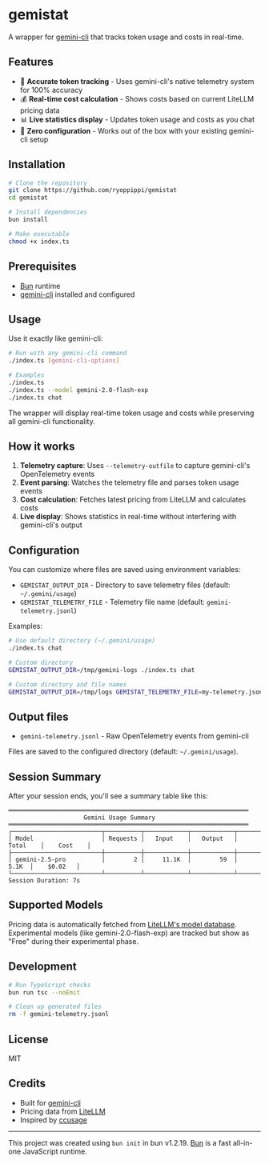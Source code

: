 # gemistat

A wrapper for [gemini-cli](https://github.com/google-gemini/gemini-cli) that tracks token usage and costs in real-time.

## Features

- 🎯 **Accurate token tracking** - Uses gemini-cli's native telemetry system for 100% accuracy
- 💰 **Real-time cost calculation** - Shows costs based on current LiteLLM pricing data
- 📊 **Live statistics display** - Updates token usage and costs as you chat
- 🚀 **Zero configuration** - Works out of the box with your existing gemini-cli setup

## Installation

```bash
# Clone the repository
git clone https://github.com/ryoppippi/gemistat
cd gemistat

# Install dependencies
bun install

# Make executable
chmod +x index.ts
```

## Prerequisites

- [Bun](https://bun.sh) runtime
- [gemini-cli](https://github.com/google-gemini/gemini-cli) installed and configured

## Usage

Use it exactly like gemini-cli:

```bash
# Run with any gemini-cli command
./index.ts [gemini-cli-options]

# Examples
./index.ts
./index.ts --model gemini-2.0-flash-exp
./index.ts chat
```

The wrapper will display real-time token usage and costs while preserving all gemini-cli functionality.

## How it works

1. **Telemetry capture**: Uses `--telemetry-outfile` to capture gemini-cli's OpenTelemetry events
2. **Event parsing**: Watches the telemetry file and parses token usage events
3. **Cost calculation**: Fetches latest pricing from LiteLLM and calculates costs
4. **Live display**: Shows statistics in real-time without interfering with gemini-cli's output

## Configuration

You can customize where files are saved using environment variables:

- `GEMISTAT_OUTPUT_DIR` - Directory to save telemetry files (default: `~/.gemini/usage`)
- `GEMISTAT_TELEMETRY_FILE` - Telemetry file name (default: `gemini-telemetry.jsonl`)

Examples:

```bash
# Use default directory (~/.gemini/usage)
./index.ts chat

# Custom directory
GEMISTAT_OUTPUT_DIR=/tmp/gemini-logs ./index.ts chat

# Custom directory and file names
GEMISTAT_OUTPUT_DIR=/tmp/logs GEMISTAT_TELEMETRY_FILE=my-telemetry.jsonl ./index.ts chat
```

## Output files

- `gemini-telemetry.jsonl` - Raw OpenTelemetry events from gemini-cli

Files are saved to the configured directory (default: `~/.gemini/usage`).

## Session Summary

After your session ends, you'll see a summary table like this:

```
═══════════════════════════════════════════════════════════════════
                     Gemini Usage Summary
═══════════════════════════════════════════════════════════════════
┌─────────────────────────┬──────────┬────────────┬────────────┬────────────┬────────────┐
│ Model                   │ Requests │   Input    │   Output   │   Total    │    Cost    │
├─────────────────────────┼──────────┼────────────┼────────────┼────────────┼────────────┤
│ gemini-2.5-pro          │        2 │     11.1K  │        59  │      5.1K  │    $0.02   │
└─────────────────────────┴──────────┴────────────┴────────────┴────────────┴────────────┘
Session Duration: 7s
```

## Supported Models

Pricing data is automatically fetched from [LiteLLM's model database](https://github.com/BerriAI/litellm/blob/main/model_prices_and_context_window.json). Experimental models (like gemini-2.0-flash-exp) are tracked but show as "Free" during their experimental phase.

## Development

```bash
# Run TypeScript checks
bun run tsc --noEmit

# Clean up generated files
rm -f gemini-telemetry.jsonl
```

## License

MIT

## Credits

- Built for [gemini-cli](https://github.com/google-gemini/gemini-cli)
- Pricing data from [LiteLLM](https://github.com/BerriAI/litellm)
- Inspired by [ccusage](https://github.com/ryoppippi/ccusage)

---

This project was created using `bun init` in bun v1.2.19. [Bun](https://bun.com) is a fast all-in-one JavaScript runtime.
